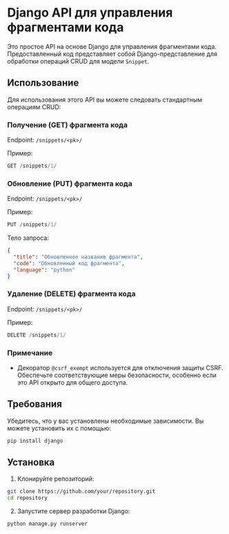 # Django API для управления фрагментами кода

Это простое API на основе Django для управления фрагментами кода. Предоставленный код представляет собой Django-представление для обработки операций CRUD для модели `Snippet`.

## Использование

Для использования этого API вы можете следовать стандартным операциям CRUD:

### Получение (GET) фрагмента кода

Endpoint: `/snippets/<pk>/`

Пример:

```python
GET /snippets/1/
```

### Обновление (PUT) фрагмента кода

Endpoint: `/snippets/<pk>/`

Пример:

```python
PUT /snippets/1/
```

Тело запроса:

```json
{
  "title": "Обновленное название фрагмента",
  "code": "Обновленный код фрагмента",
  "language": "python"
}
```

### Удаление (DELETE) фрагмента кода

Endpoint: `/snippets/<pk>/`

Пример:

```python
DELETE /snippets/1/
```

### Примечание
- Декоратор `@csrf_exempt` используется для отключения защиты CSRF. Обеспечьте соответствующие меры безопасности, особенно если это API открыто для общего доступа.

## Требования

Убедитесь, что у вас установлены необходимые зависимости. Вы можете установить их с помощью:

```bash
pip install django
```

## Установка

1. Клонируйте репозиторий:

```bash
git clone https://github.com/your/repository.git
cd repository
```

2. Запустите сервер разработки Django:

```bash
python manage.py runserver
```




